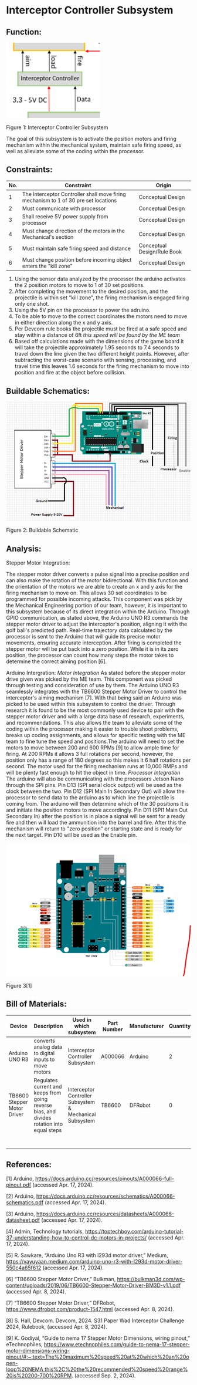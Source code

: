 # Interceptor Controller Subsystem

## **Function:**
![Elaboration Photo](../Images/Controllers/InterceptorController.png)

Figure 1: Interceptor Controller Subsystem

The goal of this subsystem is to activate the position motors and firing mechanism within the mechanical system, maintain safe firing speed, as well as alleviate some of the coding within the processor. 

## **Constraints:**

|No.|Constraint|Origin|
|--|------|-------|
|1|The Interceptor Controller shall move firing mechanism to 1 of 30 pre set locations |Conceptual Design|
|2|Must communicate with processor| Conceptual Design |
|3|Shall receive 5V power supply from processor| Conceptual Design|
|4|Must change direction of the motors in the Mechanical's section |Conceptual Design|
|5|Must maintain safe firing speed and distance|Conceptual Design/Rule Book|
|6|Must change position before incoming object enters the "kill zone"| Conceptual Design|




1.	Using the sensor data analyzed by the processor the arduino activates the 2 position motors to move to 1 of 30 set positions.
2.	After completing the movement to the desired position, and the projectile is within set "kill zone", the firing mechanism is engaged firing only one shot.
3.	Using the 5V pin on the processor to power the adruino.
4.  To be able to move to the correct coordinates the motors need to move in either direction along the x and y axis.
5.  Per Devcom rule books the projectile must be fired at a safe speed and stay within a distance of 6ft *this speed will be found by the ME team*
6.  Based off calculations made with the dimensions of the game board it will take the projectile approximately 1.95 seconds to 7.4 seconds to travel down the line given the two different height points. However, after subtracting the worst-case scenario with sensing, processing, and travel time this leaves 1.6 seconds for the firing mechanism to move into position and fire at the object before collision.


## **Buildable Schematics:**

![Elaboration Photo](../Images/Controllers/Schematic5.png)

Figure 2: Buildable Schematic

## **Analysis:**

Stepper Motor Integration:

The stepper motor driver converts a pulse signal into a precise position and can also make the rotation of the motor bidirectional. With this function and the orientation of the motors we are able to create an x and y axis for the firing mechanism to move on. This allows 30 set coordinates to be programmed for possible incoming attacks. This component was pick by the Mechanical Engineering portion of our team, however, it is important to this subsystem because of its direct integration within the Arduino. Through GPIO communication, as stated above, the Arduino UNO R3 commands the stepper motor driver to adjust the interceptor's position, aligning it with the golf ball's predicted path. Real-time trajectory data calculated by the processor is sent to the Arduino that will guide its precise motor movements, ensuring accurate interception. After firing is completed the stepper motor will be put back into a zero position. While it is in its zero position, the processor can count how many steps the motor takes to determine the correct aiming position [6].

Arduino Intergration:
*Motor Integration*
As stated before the stepper motor drive given was picked by the ME team. This component was picked through testing and consideration of use by them. The Arduino UNO R3 seamlessly integrates with the TB6600 Stepper Motor Driver to control the interceptor's aiming mechanism [7]. With that being said an Arduino was picked to be used within this subsystem to control the driver. Through research it is found to be the most commonly used device to pair with the stepper motor driver and with a large data base of research, experiments, and recommendations. This also allows the team to alleviate some of the coding within the processor making it easier to trouble shoot problems, breaks up coding assignments, and allows for specific testing with the ME team to fine tune the speed and positions.The arduino will need to set the motors to move between 200 and 600 RPMs [9] to allow ample time for firing. At 200 RPMs it allows 3 full rotations per second, however, the position only has a range of 180 degrees so this makes it 6 half rotations per second. The motor used for the firing mechanism runs at 10,000 RMPs and will be plenty fast enough to hit the object in time. 
*Processor Integration*
The arduino will also be communicating with the processors Jetson Nano through the SPI pins. Pin D13 (SPI serial clock output) will be used as the clock between the two. Pin D12 (SPI Main In Secondary Out) will allow the processor to send data to the arduino as to which line the projectile is coming from. The arduino will then determine which of the 30 positions it is and initiate the position motors to move accordingly. Pin D11 (SPI1 Main Out Secondary In) after the position is in place a signal will be sent for a ready fire and then will load the ammunition into the barrel and fire. After this the mechanism will return to "zero position" or starting state and is ready for the next target. Pin D10 will be used as the Enable pin.

![Elaboration Photo](../Images/Controllers/Arduino.png)

Figure 3[1]


## **Bill of Materials:**

|Device|Description|Used in which subsystem|Part Number| Manufacturer|Quantity|Price|Total|
|-------|---|---------|-------------|----|----|----|----|
| Arduino UNO R3 |converts analog data to digital inputs to move motors|Interceptor Controller Subsystem|A000066| Arduino|2|$27.60|$55.20|
|TB6600 Stepper Motor Driver|Regulates current and keeps from going reverse bias, and divides rotation into equal steps|Interceptor Controller Subsystem & Mechanical Subsystem|TB6600|DFRobot|0||purchased by ME team|
| | | | | | |Final Total|$55.20|

## **References:**
[1] Arduino, https://docs.arduino.cc/resources/pinouts/A000066-full-pinout.pdf (accessed Apr. 17, 2024). 

[2] Arduino, https://docs.arduino.cc/resources/schematics/A000066-schematics.pdf (accessed Apr. 17, 2024). 

[3] Arduino, https://docs.arduino.cc/resources/datasheets/A000066-datasheet.pdf (accessed Apr. 17, 2024). 

[4] Admin, Technology tutorials, https://toptechboy.com/arduino-tutorial-37-understanding-how-to-control-dc-motors-in-projects/ (accessed Apr. 17, 2024). 

[5] R. Sawkare, “Arduino Uno R3 with l293d motor driver,” Medium, https://vayuyaan.medium.com/arduino-uno-r3-with-l293d-motor-driver-550c4a65f612 (accessed Apr. 17, 2024). 

[6] “TB6600 Stepper Motor Driver,” Bulkman, https://bulkman3d.com/wp-content/uploads/2019/06/TB6600-Stepper-Motor-Driver-BM3D-v1.1.pdf (accessed Apr. 8, 2024).

[7] “TB6600 Stepper Motor Driver,” DFRobot, https://www.dfrobot.com/product-1547.html (accessed Apr. 8, 2024).

[8] S. Hall, Devcom. Devcom, 2024. S31 Paper Wad Interceptor Challenge 2024, Rulebook, (accessed Apr. 8, 2024).

[9] K. Godiyal, “Guide to nema 17 Stepper Motor Dimensions, wiring pinout,” eTechnophiles, https://www.etechnophiles.com/guide-to-nema-17-stepper-motor-dimensions-wiring-pinout/#:~:text=The%20maximum%20speed%20at%20which%20an%20open-loop%20NEMA,this%2C%20the%20recommended%20speed%20range%20is%20200-700%20RPM. (accessed Sep. 2, 2024). 
